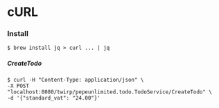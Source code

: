 # cURL

### Install
```$ brew install jq > curl ... | jq```

##### CreateTodo
```
$ curl -H "Content-Type: application/json" \
-X POST "localhost:8080/twirp/pepeunlimited.todo.TodoService/CreateTodo" \
-d '{"standard_vat": "24.00"}'
```